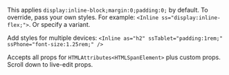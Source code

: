This applies `display:inline-block;margin:0;padding:0;` by default. To override, pass your own styles. For example: `<Inline ss="display:inline-flex;">`. Or specify a variant.

Add styles for multiple devices:
`<Inline as="h2" ssTablet="padding:1rem;" ssPhone="font-size:1.25rem;" />`

Accepts all props for `HTMLAttributes<HTMLSpanElement>` plus custom props. Scroll down to live-edit props.

